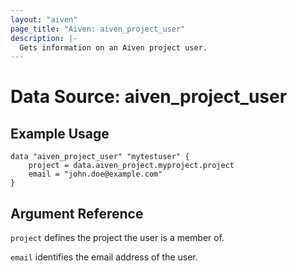 ```yaml
---
layout: "aiven"
page_title: "Aiven: aiven_project_user"
description: |-
  Gets information on an Aiven project user.
---
```


# Data Source: aiven_project_user

## Example Usage

```hcl
data "aiven_project_user" "mytestuser" {
    project = data.aiven_project.myproject.project
    email = "john.doe@example.com"
}
```

## Argument Reference

`project` defines the project the user is a member of.

`email` identifies the email address of the user.